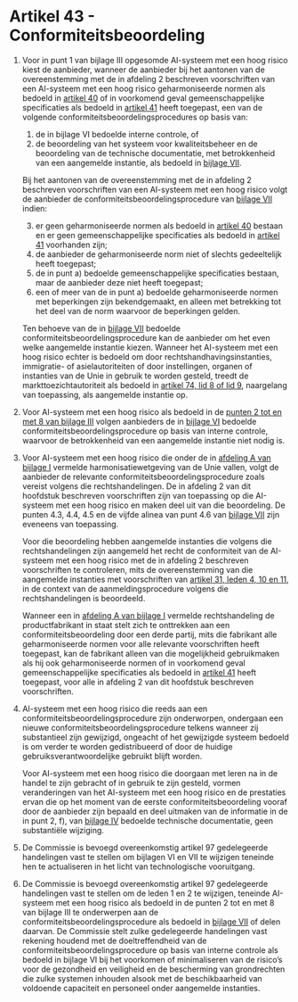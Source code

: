 # Artikel 43 - Conformiteitsbeoordeling

1. Voor in punt 1 van bijlage III opgesomde AI-systeem met een hoog risico kiest de aanbieder, wanneer de aanbieder bij het aantonen van de overeenstemming met de in afdeling 2 beschreven voorschriften van een AI-systeem met een hoog risico geharmoniseerde normen als bedoeld in [artikel 40](a40.md) of in voorkomend geval gemeenschappelijke specificaties als bedoeld in [artikel 41](a41.md) heeft toegepast, een van de volgende conformiteitsbeoordelingsprocedures op basis van:

      1. de in bijlage VI bedoelde interne controle, of
      2. de beoordeling van het systeem voor kwaliteitsbeheer en de beoordeling van de technische documentatie, met betrokkenheid van een aangemelde instantie, als bedoeld in [bijlage VII](../../../bijlagen/b7.md).
      
      Bij het aantonen van de overeenstemming met de in afdeling 2 beschreven voorschriften van een AI-systeem met een hoog risico volgt de aanbieder de conformiteitsbeoordelingsprocedure van [bijlage VII](../../../bijlagen/b7.md) indien:

      3. er geen geharmoniseerde normen als bedoeld in [artikel 40](a40.md) bestaan en er geen gemeenschappelijke specificaties als bedoeld in [artikel 41](a41.md) voorhanden zijn;
      4. de aanbieder de geharmoniseerde norm niet of slechts gedeeltelijk heeft toegepast;
      5. de in punt a) bedoelde gemeenschappelijke specificaties bestaan, maar de aanbieder deze niet heeft toegepast;
      6. een of meer van de in punt a) bedoelde geharmoniseerde normen met beperkingen zijn bekendgemaakt, en alleen met betrekking tot het deel van de norm waarvoor de beperkingen gelden.
      
      Ten behoeve van de in [bijlage VII](../../../bijlagen/b7.md) bedoelde conformiteitsbeoordelingsprocedure kan de aanbieder om het even welke aangemelde instantie kiezen. Wanneer het AI-systeem met een hoog risico echter is bedoeld om door rechtshandhavingsinstanties, immigratie- of asielautoriteiten of door instellingen, organen of instanties van de Unie in gebruik te worden gesteld, treedt de markttoezichtautoriteit als bedoeld in [artikel 74, lid 8 of lid 9](../../hoofdstuk-9/afdeling-3/a74.md), naargelang van toepassing, als aangemelde instantie op.

2. Voor AI-systeem met een hoog risico als bedoeld in de [punten 2 tot en met 8 van bijlage III](../../../bijlagen/b3.md) volgen aanbieders de in [bijlage VI](../../../bijlagen/b6.md) bedoelde conformiteitsbeoordelingsprocedure op basis van interne controle, waarvoor de betrokkenheid van een aangemelde instantie niet nodig is.

3. Voor AI-systeem met een hoog risico die onder de in [afdeling A van bijlage I](../../../bijlagen/b1.md#afdeling-a--lijst-van-harmonisatiewetgeving-van-de-unie-op-basis-van-het-nieuwe-wetgevingskader) vermelde harmonisatiewetgeving van de Unie vallen, volgt de aanbieder de relevante conformiteitsbeoordelingsprocedure zoals vereist volgens die rechtshandelingen. De in afdeling 2 van dit hoofdstuk beschreven voorschriften zijn van toepassing op die AI-systeem met een hoog risico en maken deel uit van die beoordeling. De punten 4.3, 4.4, 4.5 en de vijfde alinea van punt 4.6 van [bijlage VII](../../../bijlagen/b7.md) zijn eveneens van toepassing.
   
      Voor die beoordeling hebben aangemelde instanties die volgens die rechtshandelingen zijn aangemeld het recht de conformiteit van de AI-systeem met een hoog risico met de in afdeling 2 beschreven voorschriften te controleren, mits de overeenstemming van die aangemelde instanties met voorschriften van [artikel 31, leden 4, 10 en 11](../afdeling-4/a31.md), in de context van de aanmeldingsprocedure volgens die rechtshandelingen is beoordeeld.

      Wanneer een in [afdeling A van bijlage I](../../../bijlagen/b1.md#afdeling-a--lijst-van-harmonisatiewetgeving-van-de-unie-op-basis-van-het-nieuwe-wetgevingskader) vermelde rechtshandeling de productfabrikant in staat stelt zich te onttrekken aan een conformiteitsbeoordeling door een derde partij, mits die fabrikant alle geharmoniseerde normen voor alle relevante voorschriften heeft toegepast, kan de fabrikant alleen van die mogelijkheid gebruikmaken als hij ook geharmoniseerde normen of in voorkomend geval gemeenschappelijke specificaties als bedoeld in [artikel 41](a41.md) heeft toegepast, voor alle in afdeling 2 van dit hoofdstuk beschreven voorschriften.

4. AI-systeem met een hoog risico die reeds aan een conformiteitsbeoordelingsprocedure zijn onderworpen, ondergaan een nieuwe conformiteitsbeoordelingsprocedure telkens wanneer zij substantieel zijn gewijzigd, ongeacht of het gewijzigde systeem bedoeld is om verder te worden gedistribueerd of door de huidige gebruiksverantwoordelijke gebruikt blijft worden.
   
      Voor AI-systeem met een hoog risico die doorgaan met leren na in de handel te zijn gebracht of in gebruik te zijn gesteld, vormen veranderingen van het AI-systeem met een hoog risico en de prestaties ervan die op het moment van de eerste conformiteitsbeoordeling vooraf door de aanbieder zijn bepaald en deel uitmaken van de informatie in de in punt 2, f), van [bijlage IV](../../../bijlagen/b4.md) bedoelde technische documentatie, geen substantiële wijziging.

5. De Commissie is bevoegd overeenkomstig artikel 97 gedelegeerde handelingen vast te stellen om bijlagen VI en VII te wijzigen teneinde hen te actualiseren in het licht van technologische vooruitgang.

6. De Commissie is bevoegd overeenkomstig artikel 97 gedelegeerde handelingen vast te stellen om de leden 1 en 2 te wijzigen, teneinde AI-systeem met een hoog risico als bedoeld in de punten 2 tot en met 8 van bijlage III te onderwerpen aan de conformiteitsbeoordelingsprocedure als bedoeld in [bijlage VII](../../../bijlagen/b7.md) of delen daarvan. De Commissie stelt zulke gedelegeerde handelingen vast rekening houdend met de doeltreffendheid van de conformiteitsbeoordelingsprocedure op basis van interne controle als bedoeld in bijlage VI bij het voorkomen of minimaliseren van de risico’s voor de gezondheid en veiligheid en de bescherming van grondrechten die zulke systemen inhouden alsook met de beschikbaarheid van voldoende capaciteit en personeel onder aangemelde instanties.
